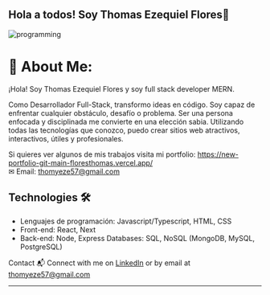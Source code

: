 ##                                                       Hola a todos! Soy Thomas Ezequiel Flores👋

![programming](https://user-images.githubusercontent.com/93939021/201541792-7820da7b-d747-4499-8ecb-e3fb84c8f665.jpg)


# 💫 About Me:
¡Hola! Soy Thomas Ezequiel Flores y soy full stack developer MERN.

Como Desarrollador Full-Stack, transformo ideas en código. Soy capaz de enfrentar cualquier obstáculo, desafío o problema. Ser una persona enfocada y disciplinada me convierte en una elección sabia. Utilizando todas las tecnologías que conozco, puedo crear sitios web atractivos, interactivos, útiles y profesionales.

Si quieres ver algunos de mis trabajos visita mi portfolio: https://new-portfolio-git-main-floresthomas.vercel.app/<br>
✉ Email: thomyeze57@gmail.com


## Technologies 🛠️
- Lenguajes de programación: Javascript/Typescript, HTML, CSS
- Front-end: React, Next
- Back-end: Node, Express
  Databases: SQL, NoSQL (MongoDB, MySQL, PostgreSQL)

Contact 📬
Connect with me on [LinkedIn](https://www.linkedin.com/in/floresthomas/) or by email at thomyeze57@gmail.com

---

<!-- Proudly created with GPRM ( https://gprm.itsvg.in ) -->
